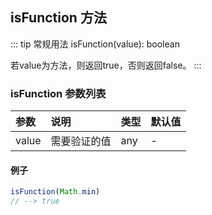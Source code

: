 ## isFunction 方法
::: tip 常规用法
isFunction(value): boolean 

若value为方法，则返回true，否则返回false。
:::


### isFunction 参数列表
| 参数          | 说明                 | 类型     | 默认值   |
| :----------- |:-----------------| :--------| :--------|
| value         | 需要验证的值     | any       | -      |

#### 例子

```js
isFunction(Math.min)
// --> true
```
